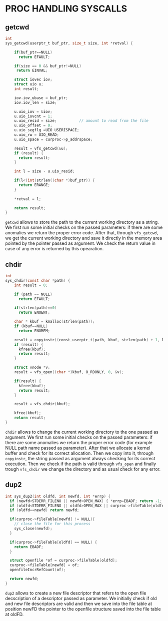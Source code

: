 # PROC HANDLING SYSCALLS

## getcwd
```c
int
sys_getcwd(userptr_t buf_ptr, size_t size, int *retval) {

    if(buf_ptr==NULL)
      return EFAULT;

    if(size == 0 && buf_ptr!=NULL)
     return EINVAL;

    struct iovec iov;
    struct uio u;
    int result;

    iov.iov_ubase = buf_ptr;
    iov.iov_len = size;

    u.uio_iov = &iov;
    u.uio_iovcnt = 1;
    u.uio_resid = size;          // amount to read from the file
    u.uio_offset = 0;
    u.uio_segflg =UIO_USERISPACE;
    u.uio_rw = UIO_READ;
    u.uio_space = curproc->p_addrspace;

    result = vfs_getcwd(&u);
    if (result) {
      return result;
    }

    int l = size - u.uio_resid;

    if(l<(int)strlen((char *)buf_ptr)) {
      return ERANGE;
    }
    
    *retval = l;

    return result;
}

```
```getcwd``` allows to store the path to the current working directory as a string.
We first run some initial checks on the passed parameters: if there are some anomalies we return the proper error code.
After that, through ```vfs_getcwd```, we get the current working directory and save it directly in the memory area pointed by the pointer passed as argument. We check the return value in case of any error is returned by this opearation.

## chdir
```c
int
sys_chdir(const char *path) {
    int result = 0;

    if (path == NULL)
      return EFAULT;

    if(strlen(path)==0)
      return ENOENT;

    char * kbuf = kmalloc(strlen(path));
    if (kbuf==NULL)
      return ENOMEM;

    result = copyinstr((const_userptr_t)path, kbuf, strlen(path) + 1, NULL);
    if (result) {
      kfree(kbuf);
      return result;
    }

    struct vnode *v;
    result = vfs_open((char *)kbuf, O_RDONLY, 0, &v);

    if(result) {
      kfree(kbuf);
      return result;
    }

    result = vfs_chdir(kbuf);

    kfree(kbuf);
    return result;
}

```
```chdir``` allows to change the current working directory to the one passed as argument.
We first run some initial checks on the passed parameters: if there are some anomalies we return the proper error code (for example NULL path name passed as parameter).
After that we allocate a kernel buffer and check for its correct allocation. Then we copy into it, through ```copyinstr```, the string passed as argument always checking for its correct execution. Then we check if the path is valid through ```vfs_open``` and finally trough ```vfs_chdir``` we change the directory and as usual check for any error. 

## dup2
```c
int sys_dup2(int oldfd, int newfd, int *errp) {
  if (newfd<STDERR_FILENO || newfd>OPEN_MAX) { *errp=EBADF; return -1; }
  if (oldfd<STDERR_FILENO || oldfd>OPEN_MAX || curproc->fileTable[oldfd]==NULL) { *errp=EBADF; return -1; }
  if (oldfd==newfd) return newfd;

  if(curproc->fileTable[newfd] != NULL){
    // close the file for this process
    sys_close(newfd);
  }

  if(curproc->fileTable[oldfd] == NULL) {
    return EBADF;
  }

  struct openfile *of = curproc->fileTable[oldfd];
  curproc->fileTable[newfd] = of;
  openfileIncrRefCount(of);

  return newfd;
}
```
```dup2``` allows to create a new file descriptor that refers to the open file decscription of a descriptor passed as parameter.
We initially check if old and new file descriptors are valid and then we save into the file table at position newFD the pointer to the openfile structure saved into the file table at oldFD.